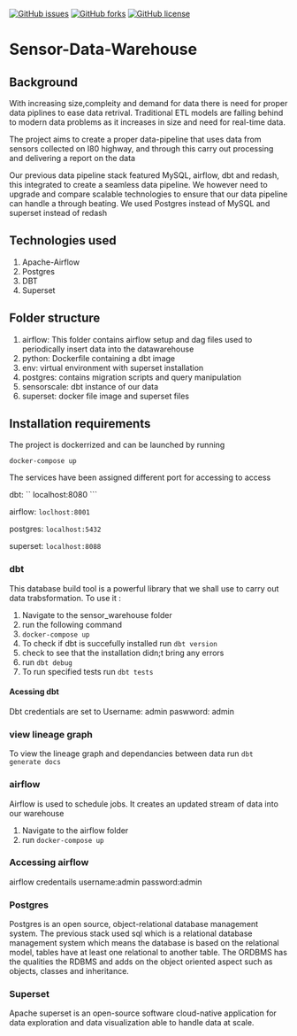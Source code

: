 [![GitHub issues](https://img.shields.io/github/issues/Blvisse/Sensor-datawarehouse-scale?style=for-the-badge)](https://github.com/Blvisse/Sensor-datawarehouse-scale/issues)
[![GitHub forks](https://img.shields.io/github/forks/Blvisse/Sensor-datawarehouse-scale?style=for-the-badge)](https://github.com/Blvisse/Sensor-datawarehouse-scale/network)
[![GitHub license](https://img.shields.io/github/license/Blvisse/Sensor-datawarehouse-scale?style=flat-square)](https://github.com/Blvisse/Sensor-datawarehouse-scale)
# Sensor-Data-Warehouse
## Background
With increasing size,compleity and demand for data there is need for proper data piplines to ease data retrival. Traditional ETL models are falling behind to modern data problems as it increases in size and need for real-time data.

The project aims to create a proper data-pipeline that uses data from sensors collected on I80 highway, and through this carry out processing and delivering a report on the data

Our previous data pipeline stack featured MySQL, airflow, dbt and redash, this integrated to create a seamless data pipeline. We however need to upgrade and compare scalable technologies to ensure that our data pipeline can handle a through beating. We used Postgres instead of MySQL and superset instead of redash



## Technologies used
1. Apache-Airflow
2. Postgres
3. DBT
4. Superset

## Folder structure
1. airflow: This folder contains airflow setup and dag files used to periodically insert data into the datawarehouse
2. python: Dockerfile containing a dbt image
3. env: virtual environment with superset installation
4. postgres: contains migration scripts and query manipulation
5. sensorscale: dbt instance of our data
6. superset: docker file image and superset files

## Installation requirements
The project is dockerrized and can be launched by running 

``` docker-compose up ```

The services have been assigned different port for accessing to access

dbt: `` localhost:8080 ```

airflow: ``` loclhost:8001 ```

postgres: ``` localhost:5432 ```

superset: ``` localhost:8088 ```

### dbt
This database build tool is a powerful library that we shall use to carry out data trabsformation. To use it :
1. Navigate to the sensor_warehouse folder 
2. run the following command
3. ``` docker-compose up ``` 
4. To check if dbt is succefully installed run ``dbt version``
7. check to see that the installation didn;t bring any errors 
8. run `` dbt debug `` 
9. To run specified tests run `` dbt tests ``

#### Acessing dbt
Dbt credentials are set to 
Username: admin
paswword: admin

### view lineage graph
To view the lineage graph and dependancies between data run ```dbt generate docs```

### airflow

Airflow is used to schedule jobs. It creates an updated stream of data into our warehouse
1. Navigate to the airflow folder
2. run `` docker-compose up ``

### Accessing airflow
airflow credentails
username:admin
password:admin

### Postgres

Postgres is an open source, object-relational database management system. The previous stack used sql which is a relational database management system which means the database is based on the relational model, tables have at least one relational to another table. The ORDBMS has the qualities the RDBMS and adds on the object oriented aspect such as objects, classes and inheritance.

### Superset
Apache superset is an open-source software cloud-native application for data exploration and data visualization able to handle data at scale.


